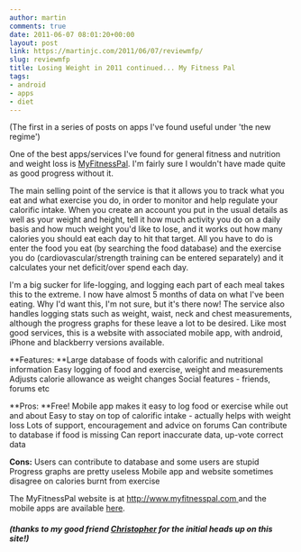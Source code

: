 ```yaml
---
author: martin
comments: true
date: 2011-06-07 08:01:20+00:00
layout: post
link: https://martinjc.com/2011/06/07/reviewmfp/
slug: reviewmfp
title: Losing Weight in 2011 continued... My Fitness Pal
tags:
- android
- apps
- diet
---
```


(The first in a series of posts on apps I've found useful under 'the new regime')

One of the best apps/services I've found for general fitness and nutrition and weight loss is [MyFitnessPal](http://www.myfitnesspal.com/). I'm fairly sure I wouldn't have made quite as good progress without it.

The main selling point of the service is that it allows you to track what you eat and what exercise you do, in order to monitor and help regulate your calorific intake. When you create an account you put in the usual details as well as your weight and height, tell it how much activity you do on a daily basis and how much weight you'd like to lose, and it works out how many calories you should eat each day to hit that target. All you have to do is enter the food you eat (by searching the food database) and the exercise you do (cardiovascular/strength training can be entered separately) and it calculates your net deficit/over spend each day.

I'm a big sucker for life-logging, and logging each part of each meal takes this to the extreme. I now have almost 5 months of data on what I've been eating. Why I'd want this, I'm not sure, but it's there now! The service also handles logging stats such as weight, waist, neck and chest measurements, although the progress graphs for these leave a lot to be desired. Like most good services, this is a website with associated mobile app, with android, iPhone and blackberry versions available. 

**Features:
**Large database of foods with calorific and nutritional information
Easy logging of food and exercise, weight and measurements
Adjusts calorie allowance as weight changes
Social features - friends, forums etc

**Pros:
**Free!
Mobile app makes it easy to log food or exercise while out and about
Easy to stay on top of calorific intake - actually helps with weight loss
Lots of support, encouragement and advice on forums
Can contribute to database if food is missing
Can report inaccurate data, up-vote correct data

**Cons:**
Users can contribute to database and some users are stupid
Progress graphs are pretty useless
Mobile app and website sometimes disagree on calories burnt from exercise

The MyFitnessPal website is at [http://www.myfitnesspal.com ](http://www.myfitnesspal.com)and the mobile apps are available [here](http://www.myfitnesspal.com/mobile).


##### (thanks to my good friend [Christopher](http://twitter.com/#!/myfavouritecake) for the initial heads up on this site!)
